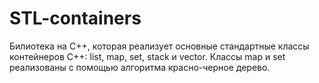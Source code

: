 # STL-containers
Билиотека на С++, которая реализует основные стандартные классы контейнеров C++: list, map, set, stack и vector. 
Классы map и set реализованы с помощью алгоритма красно-черное дерево.
